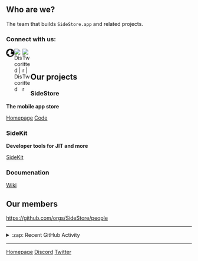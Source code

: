 <!-- 
Docs: How to use GitHub README and actions to auto-generate embedded content.
https://github.com/anuraghazra/github-readme-stats
https://www.youtube.com/watch?v=n6d4KHSKqGk
https://github.com/rahuldkjain/github-profile-readme-generator
 -->

## Who are we?

The team that builds `SideStore.app` and related projects.

### Connect with us:

<!--
[![Website](https://img.shields.io/website?label=sidestore.io&style=for-the-badge&url=https://sidestore.io)](https://sidestore.io)
[![Twitter Follow](https://img.shields.io/twitter/follow/sidestore_io?color=1DA1F2&logo=twitter&style=for-the-badge)](https://twitter.com/intent/follow?original_referer=https%3A%2F%2Fgithub.com%2Fsidestore&screen_name=sidestore)
[![GitHub Followers](https://img.shields.io/github/followers/sidestore?style=for-the-badge)]()
[![GitHub Sponsors](https://img.shields.io/github/sponsors/sidestore?style=for-the-badge
)]() 
-->

[<img align="left" alt="sidestore.io" width="22px" src="https://raw.githubusercontent.com/iconic/open-iconic/master/svg/globe.svg" />][website]
[<img align="left" alt="Discord | Discord" width="22px" src="https://cdn.jsdelivr.net/npm/simple-icons@v3/icons/discord.svg" />][discord]
[<img align="left" alt="Twitter | Twitter" width="22px" src="https://cdn.jsdelivr.net/npm/simple-icons@v3/icons/twitter.svg" />][twitter]

<br />
<br />

## Our projects

### SideStore

__The mobile app store__

[Homepage][website]
[Code][git.sidestore]

### SideKit

__Developer tools for JIT and more__

[SideKit][git.sidekit]

### Documenation

[Wiki][wiki]

## Our members

https://github.com/orgs/SideStore/people

---

<details>
  <summary>:zap: Recent GitHub Activity</summary>

<!--START_SECTION:activity-->
1. 🗣 Commented on [#31](https://github.com/SideStore/sidestore.github.io/issues/31) in [SideStore/sidestore.github.io](https://github.com/SideStore/sidestore.github.io)
2. 🗣 Commented on [#31](https://github.com/SideStore/sidestore.github.io/issues/31) in [SideStore/sidestore.github.io](https://github.com/SideStore/sidestore.github.io)
3. 💪 Opened PR [#31](https://github.com/SideStore/sidestore.github.io/pull/31) in [SideStore/sidestore.github.io](https://github.com/SideStore/sidestore.github.io)
4. 🗣 Commented on [#488](https://github.com/SideStore/SideStore/issues/488) in [SideStore/SideStore](https://github.com/SideStore/SideStore)
5. 💪 Opened PR [#23](https://github.com/SideStore/SideStore-Docs/pull/23) in [SideStore/SideStore-Docs](https://github.com/SideStore/SideStore-Docs)
6. ❗️ Opened issue [#503](https://github.com/SideStore/SideStore/issues/503) in [SideStore/SideStore](https://github.com/SideStore/SideStore)
7. ❗️ Opened issue [#11](https://github.com/SideStore/SideServer-macOS/issues/11) in [SideStore/SideServer-macOS](https://github.com/SideStore/SideServer-macOS)
8. ❗️ Closed issue [#499](https://github.com/SideStore/SideStore/issues/499) in [SideStore/SideStore](https://github.com/SideStore/SideStore)
9. 🗣 Commented on [#499](https://github.com/SideStore/SideStore/issues/499) in [SideStore/SideStore](https://github.com/SideStore/SideStore)
10. 🗣 Commented on [#500](https://github.com/SideStore/SideStore/issues/500) in [SideStore/SideStore](https://github.com/SideStore/SideStore)
11. 🗣 Commented on [#501](https://github.com/SideStore/SideStore/issues/501) in [SideStore/SideStore](https://github.com/SideStore/SideStore)
12. 🗣 Commented on [#400](https://github.com/SideStore/SideStore/issues/400) in [SideStore/SideStore](https://github.com/SideStore/SideStore)
13. 🗣 Commented on [#500](https://github.com/SideStore/SideStore/issues/500) in [SideStore/SideStore](https://github.com/SideStore/SideStore)
14. 🗣 Commented on [#500](https://github.com/SideStore/SideStore/issues/500) in [SideStore/SideStore](https://github.com/SideStore/SideStore)
15. 🗣 Commented on [#474](https://github.com/SideStore/SideStore/issues/474) in [SideStore/SideStore](https://github.com/SideStore/SideStore)
16. 🗣 Commented on [#502](https://github.com/SideStore/SideStore/issues/502) in [SideStore/SideStore](https://github.com/SideStore/SideStore)
17. ❗️ Opened issue [#502](https://github.com/SideStore/SideStore/issues/502) in [SideStore/SideStore](https://github.com/SideStore/SideStore)
18. 🎉 Merged PR [#22](https://github.com/SideStore/SideStore-Docs/pull/22) in [SideStore/SideStore-Docs](https://github.com/SideStore/SideStore-Docs)
19. 💪 Opened PR [#22](https://github.com/SideStore/SideStore-Docs/pull/22) in [SideStore/SideStore-Docs](https://github.com/SideStore/SideStore-Docs)
20. 🗣 Commented on [#482](https://github.com/SideStore/SideStore/issues/482) in [SideStore/SideStore](https://github.com/SideStore/SideStore)
<!--END_SECTION:activity-->

</details>

---

[Homepage][patreon] [Discord][discord] [Twitter][twitter]

<!--
- [Patreon][patreon]
- [OpenCollective][opencollective]
- [YouTube][youtube]
-->

[website]: https://sidestore.io
[wiki]: https://wiki.sidestore.io
[twitter]: https://twitter.com/sidestore_io
[discord]: https://discord.gg/sidestore-949183273383395328
[youtube]: https://youtube.com/TODO
[patreon]: https://www.patreon.com/SideStore
[opencollective]: https://opencollective.com/TODO
[git.sidestore]: https://github.com/SideStore/SideStore/
[git.sidekit]: https://github.com/SideStore/SideKit

